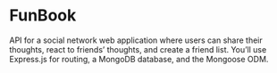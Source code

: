 # FunBook
API for a social network web application where users can share their thoughts, react to friends’ thoughts, and create a friend list. You’ll use Express.js for routing, a MongoDB database, and the Mongoose ODM.
